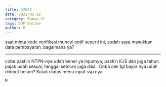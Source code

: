 ```yaml
---
title: 47673
date: 2021-03-19
category: Tanya-SC
tags: DJP Online
author: M
---
```


saat minta kode verifikasi muncul notif seperti ini, sudah saya masukkan data pembayaran, bagaimana ya?

---

coba pastiin NTPN-nya udah bener ya inputnya, pastiin KJS dan juga tahun pajak udah sesuai, tanggal setoran juga diisi.. Coba cek tgl bayar nya udah diinput belum? Kotak diatas menu input ssp nya

`M`
